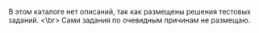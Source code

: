 В этом каталоге нет описаний, так как размещены решения тестовых заданий. <\br>
Сами задания по очевидным причинам не размещаю.